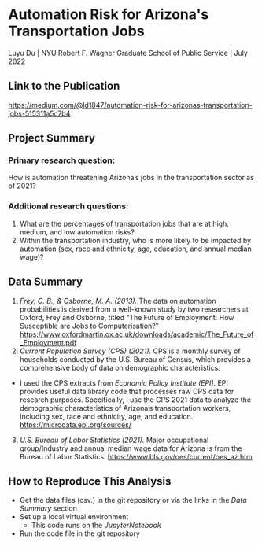 # Automation Risk for Arizona's Transportation Jobs
Luyu Du | NYU Robert F. Wagner Graduate School of Public Service | July 2022

## Link to the Publication  
https://medium.com/@ld1847/automation-risk-for-arizonas-transportation-jobs-515311a5c7b4
## Project Summary
### Primary research question:   
  How is automation threatening Arizona’s jobs in the transportation sector as of 2021?   
### Additional research questions:  
1. What are the percentages of transportation jobs that are at high, medium, and low automation risks?  
2. Within the transportation industry, who is more likely to be impacted by automation (sex, race and ethnicity, age, education, and annual median wage)?   

## Data Summary
1. *Frey, C. B., & Osborne, M. A. (2013).* The data on automation probabilities is derived from a well-known study by two researchers at Oxford, Frey and Osborne, titled “The Future of Employment: How Susceptible are Jobs to Computerisation?” https://www.oxfordmartin.ox.ac.uk/downloads/academic/The_Future_of_Employment.pdf  
2. *Current Population Survey (CPS) (2021).* CPS is a monthly survey of households conducted by the U.S. Bureau of Census, which provides a comprehensive body of data on demographic characteristics. 
  - I used the CPS extracts from *Economic Policy Institute (EPI).* EPI provides useful data library code that processes raw CPS data for research purposes. Specifically, I use the CPS 2021 data to analyze the demographic characteristics of Arizona’s transportation workers, including sex, race and ethnicity, age, and education. https://microdata.epi.org/sources/   
3. *U.S. Bureau of Labor Statistics (2021).* Major occupational group/Industry and annual median wage data for Arizona is from the Bureau of Labor Statistics. https://www.bls.gov/oes/current/oes_az.htm

## How to Reproduce This Analysis
- Get the data files (csv.) in the git repository or via the links in the *Data Summary* section
- Set up a local virtual environment 
    - This code runs on the *JupyterNotebook*
- Run the code file in the git repository 
